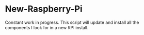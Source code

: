 # New-Raspberry-Pi
Constant work in progress.  This script will update and install all the components I look for in a new RPI install.
